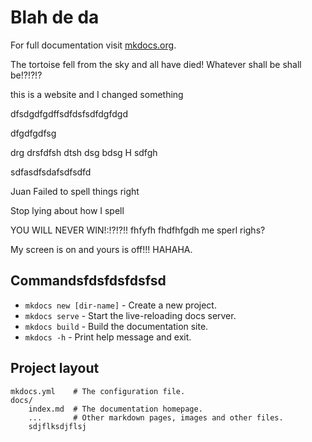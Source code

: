 # Blah de da

For full documentation visit [mkdocs.org](https://www.mkdocs.org).

The tortoise fell from the sky and all have died!
Whatever shall be shall be!?!?!?

this is a website and I changed something

dfsdgdfgdffsdfdsfsdfdgfdgd

dfgdfgdfsg

drg
drsfdfsh
dtsh
dsg
bdsg
H
sdfgh

sdfasdfsdafsdfsdfd

Juan Failed to spell things right

Stop lying about how I spell

YOU WILL NEVER WIN!:!?!?!! 
fhfyfh
fhdfhfgdh
me sperl righs?


My screen is on and yours is off!!! HAHAHA.
## Commandsfdsfdsfdsfsd

* `mkdocs new [dir-name]` - Create a new project.
* `mkdocs serve` - Start the live-reloading docs server.
* `mkdocs build` - Build the documentation site.
* `mkdocs -h` - Print help message and exit.

## Project layout

    mkdocs.yml    # The configuration file.
    docs/
        index.md  # The documentation homepage.
        ...       # Other markdown pages, images and other files.
        sdjflksdjflsj

